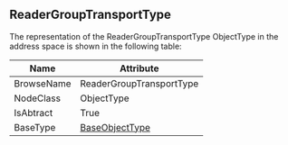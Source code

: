 <!-- objecttype -->
## ReaderGroupTransportType

The representation of the ReaderGroupTransportType ObjectType in the address space is shown in the following table:  

|Name|Attribute|
|---|---|
|BrowseName|ReaderGroupTransportType|
|NodeClass|ObjectType|
|IsAbtract|True|
|BaseType|[BaseObjectType](../../../Part5/ObjectTypes/BaseObjectType/readme.md)|

